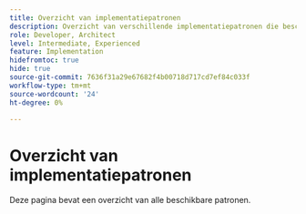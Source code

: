 ```yaml
---
title: Overzicht van implementatiepatronen
description: Overzicht van verschillende implementatiepatronen die beschikbaar zijn voor Adobe Target
role: Developer, Architect
level: Intermediate, Experienced
feature: Implementation
hidefromtoc: true
hide: true
source-git-commit: 7636f31a29e67682f4b00718d717cd7ef84c033f
workflow-type: tm+mt
source-wordcount: '24'
ht-degree: 0%

---
```



# Overzicht van implementatiepatronen

Deze pagina bevat een overzicht van alle beschikbare patronen.
